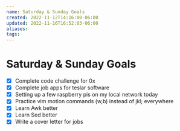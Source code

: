 ```yaml
---
name: Saturday & Sunday Goals
created: 2022-11-12T14:16:00-06:00
updated: 2022-11-16T16:52:03-06:00
aliases: 
tags: 
---
```

# Saturday & Sunday Goals

- [x] Complete code challenge for 0x 
- [x] Complete job apps for teslar software
- [x] Setting up a few raspberry pis on my local network today
- [x] Practice vim motion commands (w,b) instead of jkl; everywhere
- [x] Learn Awk better
- [x] Learn Sed better
- [x] Write a cover letter for jobs
